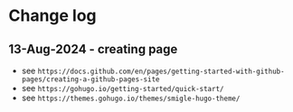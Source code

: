 # Change log

## 13-Aug-2024 - creating page

- see `https://docs.github.com/en/pages/getting-started-with-github-pages/creating-a-github-pages-site`
- see `https://gohugo.io/getting-started/quick-start/`
- see `https://themes.gohugo.io/themes/smigle-hugo-theme/`

